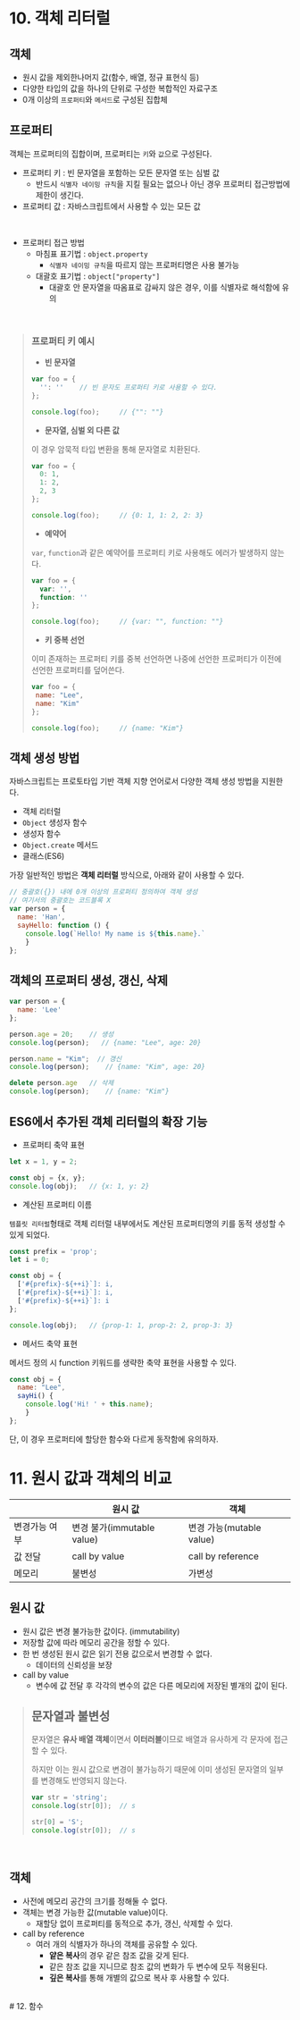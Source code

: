 # 10. 객체 리터럴

## 객체
- 원시 값을 제외한나머지 값(함수,  배열, 정규 표현식 등)
- 다양한 타입의 값을 하나의 단위로 구성한 복합적인 자료구조
- 0개 이상의 `프로퍼티`와 `메서드`로 구성된 집합체

## 프로퍼티
객체는 프로퍼티의 집합이며, 프로퍼티는 `키`와 `값`으로 구성된다.

- 프로퍼티 키 : 빈 문자열을 포함하는 모든 문자열 또는 심벌 값
  - 반드시 `식별자 네이밍 규칙`을 지킬 필요는 없으나 아닌 경우 프로퍼티 접근방법에 제한이 생긴다.
- 프로퍼티 값 : 자바스크립트에서 사용할 수 있는 모든 값
<br/>

- 프로퍼티 접근 방법
  - 마침표 표기법 : `object.property`
    - `식별자 네이밍 규칙`을 따르지 않는 프로퍼티명은 사용 불가능
  - 대괄호 표기법 : `object["property"]`
    - 대괄호 안 문자열을 따옴표로 감싸지 않은 경우, 이를 식별자로 해석함에 유의
<br/>

> ### 프로퍼티 키 예시
> - **빈 문자열**
> 
> ```javascript
> var foo = {
>   '': ''    // 빈 문자도 프로퍼티 키로 사용할 수 있다.
> };
>
> console.log(foo);     // {"": ""}
> ```
> - **문자열, 심벌 외 다른 값**
>
> 이 경우 암묵적 타입 변환을 통해 문자열로 치환된다.
> ```javascript
> var foo = {
>   0: 1,
>   1: 2,
>   2, 3
> };
>
> console.log(foo);     // {0: 1, 1: 2, 2: 3}
> ```
> - **예약어**
> 
> `var`, `function`과 같은 예약어를 프로퍼티 키로 사용해도 에러가 발생하지 않는다.
> ```javascript
> var foo = {
>   var: '',
>   function: ''
> };
>
> console.log(foo);     // {var: "", function: ""}
> ```
> - **키 중복 선언**
>
> 이미 존재하는 프로퍼티 키를 중복 선언하면 나중에 선언한 프로퍼티가 이전에 선언한 프로퍼티를 덮어쓴다.
> ```javascript
> var foo = {
>  name: "Lee",
>  name: "Kim"
> };
>
> console.log(foo);     // {name: "Kim"}
> ```
## 객체 생성 방법
자바스크립트는 프로토타입 기반 객체 지향 언어로서 다양한 객체 생성 방법을 지원한다.

- 객체 리터럴
- `Object` 생성자 함수
- 생성자 함수
- `Object.create` 메서드
- 클래스(ES6)

가장 일반적인 방법은 **객체 리터럴** 방식으로, 아래와 같이 사용할 수 있다.
```javascript
// 중괄호({}) 내에 0개 이상의 프로퍼티 정의하여 객체 생성
// 여기서의 중괄호는 코드블록 X
var person = {
  name: 'Han',
  sayHello: function () {
    console.log(`Hello! My name is ${this.name}.`
    }
};
```

## 객체의 프로퍼티 생성, 갱신, 삭제
```javascript
var person = {
  name: 'Lee'
};

person.age = 20;    // 생성
console.log(person);   // {name: "Lee", age: 20}

person.name = "Kim";  // 갱신
console.log(person);    // {name: "Kim", age: 20}

delete person.age   // 삭제
console.log(person);    // {name: "Kim"}
```

## ES6에서 추가된 객체 리터럴의 확장 기능
- 프로퍼티 축약 표현

```javascript
let x = 1, y = 2;

const obj = {x, y};
console.log(obj);   // {x: 1, y: 2}
```
- 계산된 프로퍼티 이름

`템플릿 리터럴`형태로 객체 리터럴 내부에서도 계산된 프로퍼티명의 키를 동적 생성할 수 있게 되었다.
```javascript
const prefix = 'prop';
let i = 0;

const obj = {
  ['#{prefix}-${++i}`]: i,
  ['#{prefix}-${++i}`]: i,
  ['#{prefix}-${++i}`]: i
};

console.log(obj);   // {prop-1: 1, prop-2: 2, prop-3: 3}
```
- 메서드 축약 표현

메서드 정의 시 function 키워드를 생략한 축약 표현을 사용할 수 있다.
```javascript
const obj = {
  name: "Lee",
  sayHi() {
    console.log('Hi! ' + this.name);
    }
};
```
단, 이 경우 프로퍼티에 할당한 함수와 다르게 동작함에 유의하자.


# 11. 원시 값과 객체의 비교
<table>
  <thead>
    <tr>
      <th></th>
      <th>원시 값</th>
      <th>객체</th>
    </tr>
  </thead>
    <tr>
      <td>변경가능 여부</td>
      <td>변경 불가(immutable value)</td>
      <td>변경 가능(mutable value)</td>
    </tr>
    <tr>
      <td>값 전달</td>
      <td>call by value</td>
      <td>call by reference</td>
    </tr>
    <tr>
      <td>메모리</td>
      <td>불변성</td>
      <td>가변성</td>
    </tr>
  <tbody>
    
  </tbody>
</table>

## 원시 값
- 원시 값은 변경 불가능한 값이다. (immutability)
- 저장할 값에 따라 메모리 공간을 정할 수 있다.
- 한 번 생성된 원시 값은 읽기 전용 값으로서 변경할 수 없다.
  - 데이터의 신뢰성을 보장
- call by value
  - 변수에 값 전달 후 각각의 변수의 값은 다른 메모리에 저장된 별개의 값이 된다.

> ## 문자열과 불변성
> 문자열은 **유사 배열 객체**이면서 **이터러블**이므로 배열과 유사하게 각 문자에 접근할 수 있다.
> 
> 하지만 이는 원시 값으로 변경이 불가능하기 때문에 이미 생성된 문자열의 일부를 변경해도 반영되지 않는다.
> ```javascript
> var str = 'string';
> console.log(str[0]);  // s
> 
> str[0] = 'S';
> console.log(str[0]);  // s
> ```

<br/>

## 객체
- 사전에 메모리 공간의 크기를 정해둘 수 없다.
- 객체는 변경 가능한 값(mutable value)이다.
  - 재할당 없이 프로퍼티를 동적으로 추가, 갱신, 삭제할 수 있다.
- call by reference
  - 여러 개의 식별자가 하나의 객체를 공유할 수 있다. 
    - **얕은 복사**의 경우 같은 참조 값을 갖게 된다.
    - 같은 참조 값을 지니므로 참조 값의 변화가 두 변수에 모두 적용된다.
    - **깊은 복사**를 통해 개별의 값으로 복사 후 사용할 수 있다.

<br/>
# 12. 함수
